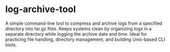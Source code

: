 # log-archive-tool
A simple command-line tool to compress and archive logs from a specified directory into tar.gz files. Keeps systems clean by organizing logs in a separate directory while logging the archive date and time. Ideal for practicing file handling, directory management, and building Unix-based CLI tools.
